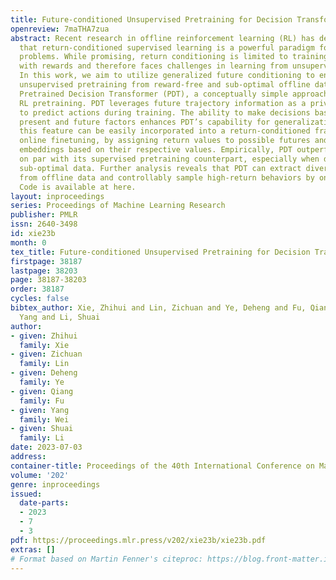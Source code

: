```yaml
---
title: Future-conditioned Unsupervised Pretraining for Decision Transformer
openreview: 7maTHA7zua
abstract: Recent research in offline reinforcement learning (RL) has demonstrated
  that return-conditioned supervised learning is a powerful paradigm for decision-making
  problems. While promising, return conditioning is limited to training data labeled
  with rewards and therefore faces challenges in learning from unsupervised data.
  In this work, we aim to utilize generalized future conditioning to enable efficient
  unsupervised pretraining from reward-free and sub-optimal offline data. We propose
  Pretrained Decision Transformer (PDT), a conceptually simple approach for unsupervised
  RL pretraining. PDT leverages future trajectory information as a privileged context
  to predict actions during training. The ability to make decisions based on both
  present and future factors enhances PDT’s capability for generalization. Besides,
  this feature can be easily incorporated into a return-conditioned framework for
  online finetuning, by assigning return values to possible futures and sampling future
  embeddings based on their respective values. Empirically, PDT outperforms or performs
  on par with its supervised pretraining counterpart, especially when dealing with
  sub-optimal data. Further analysis reveals that PDT can extract diverse behaviors
  from offline data and controllably sample high-return behaviors by online finetuning.
  Code is available at here.
layout: inproceedings
series: Proceedings of Machine Learning Research
publisher: PMLR
issn: 2640-3498
id: xie23b
month: 0
tex_title: Future-conditioned Unsupervised Pretraining for Decision Transformer
firstpage: 38187
lastpage: 38203
page: 38187-38203
order: 38187
cycles: false
bibtex_author: Xie, Zhihui and Lin, Zichuan and Ye, Deheng and Fu, Qiang and Wei,
  Yang and Li, Shuai
author:
- given: Zhihui
  family: Xie
- given: Zichuan
  family: Lin
- given: Deheng
  family: Ye
- given: Qiang
  family: Fu
- given: Yang
  family: Wei
- given: Shuai
  family: Li
date: 2023-07-03
address: 
container-title: Proceedings of the 40th International Conference on Machine Learning
volume: '202'
genre: inproceedings
issued:
  date-parts:
  - 2023
  - 7
  - 3
pdf: https://proceedings.mlr.press/v202/xie23b/xie23b.pdf
extras: []
# Format based on Martin Fenner's citeproc: https://blog.front-matter.io/posts/citeproc-yaml-for-bibliographies/
---
```

